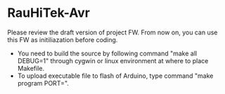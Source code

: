 # RauHiTek-Avr
Please review the draft version of project FW. From now on, you can use this FW as initiliazation before coding.
- You need to build the source by following command "make all DEBUG=1" through cygwin or linux environment at where to place Makefile.
- To upload executable file to flash of Arduino, type command "make program PORT=<Connected Port>".
